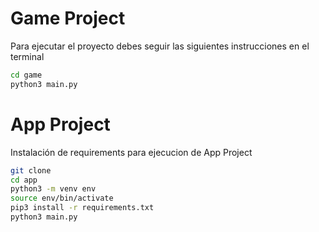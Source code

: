 # Game Project

Para ejecutar el proyecto debes seguir las siguientes instrucciones en el terminal

```sh
cd game
python3 main.py

```

# App Project

Instalación de requirements para ejecucion de App Project

```sh
git clone
cd app
python3 -m venv env
source env/bin/activate
pip3 install -r requirements.txt
python3 main.py
```
